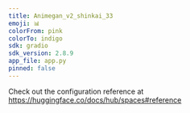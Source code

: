```yaml
---
title: Animegan_v2_shinkai_33
emoji: 📊
colorFrom: pink
colorTo: indigo
sdk: gradio
sdk_version: 2.8.9
app_file: app.py
pinned: false
---
```


Check out the configuration reference at https://huggingface.co/docs/hub/spaces#reference
